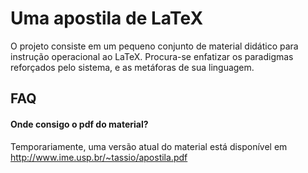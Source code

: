 
Uma apostila de LaTeX
=====================

O projeto consiste em um pequeno conjunto de material didático 
para instrução operacional ao LaTeX. Procura-se enfatizar os 
paradigmas reforçados pelo sistema, e as metáforas de sua 
linguagem.

FAQ
---

#### Onde consigo o pdf do material?

Temporariamente, uma versão atual do material está disponível
em http://www.ime.usp.br/~tassio/apostila.pdf